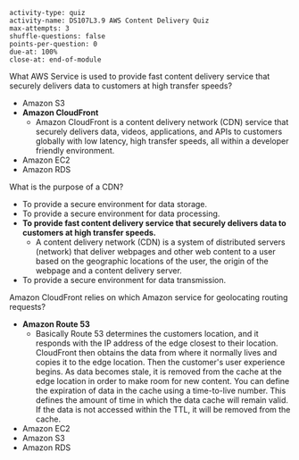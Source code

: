 ```c-lms
activity-type: quiz
activity-name: DS107L3.9 AWS Content Delivery Quiz
max-attempts: 3
shuffle-questions: false
points-per-question: 0
due-at: 100%
close-at: end-of-module
```
What AWS Service is used to provide fast content delivery service that securely delivers data to customers at high transfer speeds?
- Amazon S3
- **Amazon CloudFront**
    - Amazon CloudFront is a content delivery network (CDN) service that securely delivers data, videos, applications, and APIs to customers globally with low latency, high transfer speeds, all within a developer friendly environment.
- Amazon EC2
- Amazon RDS

What is the purpose of a CDN?
- To provide a secure environment for data storage.
- To provide a secure environment for data processing.
- **To provide fast content delivery service that securely delivers data to customers at high transfer speeds.**
    - A content delivery network (CDN) is a system of distributed servers (network) that deliver webpages and other web content to a user based on the geographic locations of the user, the origin of the webpage and a content delivery server.
- To provide a secure environment for data transmission.

Amazon CloudFront relies on which Amazon service for geolocating routing requests?
- **Amazon Route 53**
    - Basically Route 53 determines the customers location, and it responds with the IP address of the edge closest to their location. CloudFront then obtains the data from where it normally lives and copies it to the edge location. Then the customer's user experience begins. As data becomes stale, it is removed from the cache at the edge location in order to make room for new content. You can define the expiration of data in the cache using a time-to-live number. This defines the amount of time in which the data cache will remain valid. If the data is not accessed within the TTL, it will be removed from the cache.
- Amazon EC2
- Amazon S3
- Amazon RDS


